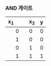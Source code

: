### AND 게이트
|x<sub>1</sub>　　　x<sub>2</sub>| y |
|:--------:|:----:|
|　0　　0　|0|
|　1　　0　|0|
|　0　　1　|0|
|　1　　1　|1|
